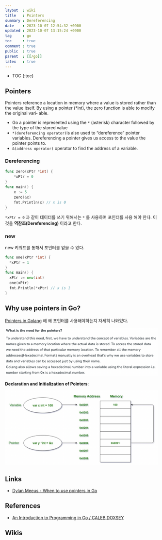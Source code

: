 ```yaml
---
layout  : wiki
title   : Pointers
summary : Dereferencing
date    : 2023-10-07 12:54:32 +0900
updated : 2023-10-07 13:15:24 +0900
tag     : go
toc     : true
comment : true
public  : true
parent  : [[/go]]
latex   : true
---
```

* TOC
{:toc}

## Pointers

Pointers reference a location in memory where a value is stored rather than the value itself. By using a pointer (*int), the zero function is able to modify the original vari‐ able.

- Go a pointer is represented using the `*` (asterisk) character followed by the type of the stored value
- `*(dereferencing operator)`is also used to “dereference” pointer variables. Dereferencing a pointer gives us access to the value the pointer points to.
- `&(address operator)` operator to find the address of a variable.

### Dereferencing

```go
func zero(xPtr *int) {
    *xPtr = 0
}
func main() {
    x := 5
    zero(&x)
    fmt.Println(x) // x is 0
}
```

`*xPtr = 0` 과 같이 데이터를 쓰기 위해서는 `*` 를 사용하여 포인터를 사용 해야 한다. 이것을 __역참조(Dereferencing)__ 이라고 한다.

### new

new 키워드를 통해서 포인터를 얻을 수 있다.

```go
func one(xPtr *int) {
  *xPtr = 1
}
func main() {
  xPtr := new(int)
  one(xPtr)
  fmt.Println(*xPtr) // x is 1
}
```

## Why use pointers in Go?

[Pointers in Golang](https://www.geeksforgeeks.org/pointers-in-golang/) 에 왜 포인터를 사용해야하는지 자세히 나와있다.

![](/resource/wiki/go-pointers/pointer-need.png)

__Declaration and Initialization of Pointers__:

![](/resource/wiki/go-pointers/pointers.png)

## Links

- [Dylan Meeus - When to use pointers in Go](https://medium.com/@meeusdylan/when-to-use-pointers-in-go-44c15fe04eac)

## References

- [An Introduction to Programming in Go / CALEB DOXSEY](https://www.golang-book.com/books/intro)

## Wikis
